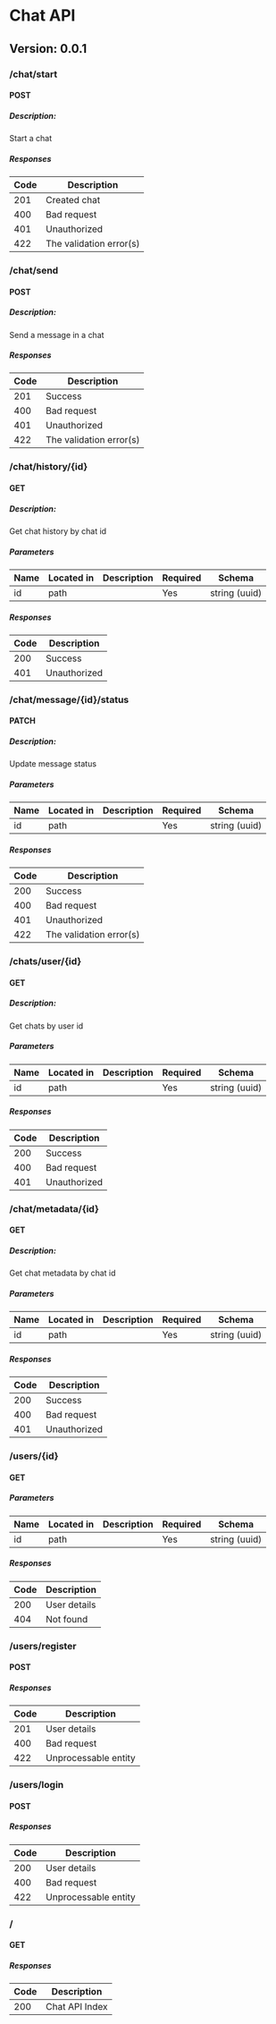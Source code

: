 # Chat API

## Version: 0.0.1

### /chat/start

#### POST

##### Description:

Start a chat

##### Responses

| Code | Description             |
| ---- | ----------------------- |
| 201  | Created chat            |
| 400  | Bad request             |
| 401  | Unauthorized            |
| 422  | The validation error(s) |

### /chat/send

#### POST

##### Description:

Send a message in a chat

##### Responses

| Code | Description             |
| ---- | ----------------------- |
| 201  | Success                 |
| 400  | Bad request             |
| 401  | Unauthorized            |
| 422  | The validation error(s) |

### /chat/history/{id}

#### GET

##### Description:

Get chat history by chat id

##### Parameters

| Name | Located in | Description | Required | Schema        |
| ---- | ---------- | ----------- | -------- | ------------- |
| id   | path       |             | Yes      | string (uuid) |

##### Responses

| Code | Description  |
| ---- | ------------ |
| 200  | Success      |
| 401  | Unauthorized |

### /chat/message/{id}/status

#### PATCH

##### Description:

Update message status

##### Parameters

| Name | Located in | Description | Required | Schema        |
| ---- | ---------- | ----------- | -------- | ------------- |
| id   | path       |             | Yes      | string (uuid) |

##### Responses

| Code | Description             |
| ---- | ----------------------- |
| 200  | Success                 |
| 400  | Bad request             |
| 401  | Unauthorized            |
| 422  | The validation error(s) |

### /chats/user/{id}

#### GET

##### Description:

Get chats by user id

##### Parameters

| Name | Located in | Description | Required | Schema        |
| ---- | ---------- | ----------- | -------- | ------------- |
| id   | path       |             | Yes      | string (uuid) |

##### Responses

| Code | Description  |
| ---- | ------------ |
| 200  | Success      |
| 400  | Bad request  |
| 401  | Unauthorized |

### /chat/metadata/{id}

#### GET

##### Description:

Get chat metadata by chat id

##### Parameters

| Name | Located in | Description | Required | Schema        |
| ---- | ---------- | ----------- | -------- | ------------- |
| id   | path       |             | Yes      | string (uuid) |

##### Responses

| Code | Description  |
| ---- | ------------ |
| 200  | Success      |
| 400  | Bad request  |
| 401  | Unauthorized |

### /users/{id}

#### GET

##### Parameters

| Name | Located in | Description | Required | Schema        |
| ---- | ---------- | ----------- | -------- | ------------- |
| id   | path       |             | Yes      | string (uuid) |

##### Responses

| Code | Description  |
| ---- | ------------ |
| 200  | User details |
| 404  | Not found    |

### /users/register

#### POST

##### Responses

| Code | Description          |
| ---- | -------------------- |
| 201  | User details         |
| 400  | Bad request          |
| 422  | Unprocessable entity |

### /users/login

#### POST

##### Responses

| Code | Description          |
| ---- | -------------------- |
| 200  | User details         |
| 400  | Bad request          |
| 422  | Unprocessable entity |

### /

#### GET

##### Responses

| Code | Description    |
| ---- | -------------- |
| 200  | Chat API Index |
